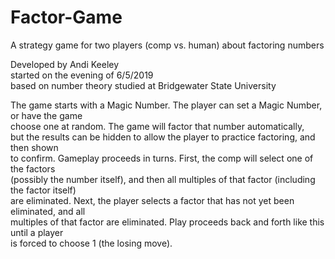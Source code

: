 # Factor-Game
A strategy game for two players (comp vs. human) about factoring numbers<p/>

Developed by Andi Keeley<br/>
started on the evening of 6/5/2019<br/>
based on number theory studied at Bridgewater State University<p/>

The game starts with a Magic Number. The player can set a Magic Number, or have the game<br/>
choose one at random. The game will factor that number automatically,<br/>
but the results can be hidden to allow the player to practice factoring, and then shown<br/>
to confirm. Gameplay proceeds in turns. First, the comp will select one of the factors<br/>
(possibly the number itself), and then all multiples of that factor (including the factor itself)<br/>
are eliminated. Next, the player selects a factor that has not yet been eliminated, and all<br/>
multiples of that factor are eliminated. Play proceeds back and forth like this until a player<br/>
is forced to choose 1 (the losing move).<br/>
